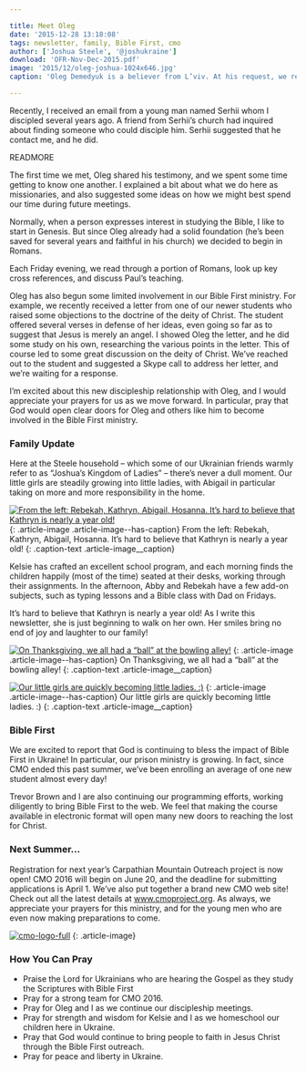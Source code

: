 ```yaml
---

title: Meet Oleg
date: '2015-12-28 13:18:08'
tags: newsletter, family, Bible First, cmo
author: ['Joshua Steele', '@joshukraine']
download: 'OFR-Nov-Dec-2015.pdf'
image: '2015/12/oleg-joshua-1024x646.jpg'
caption: 'Oleg Demedyuk is a believer from L’viv. At his request, we recently started a Friday-night Bible study. Currently, we are studying the book of Romans.'

---
```


Recently, I received an email from a young man named Serhii whom I discipled several years ago. A friend from Serhii’s church had inquired about finding someone who could disciple him. Serhii suggested that he contact me, and he did.

READMORE

The first time we met, Oleg shared his testimony, and we spent some time getting to know one another. I explained a bit about what we do here as missionaries, and also suggested some ideas on how we might best spend our time during future meetings.

Normally, when a person expresses interest in studying the Bible, I like to start in Genesis. But since Oleg already had a solid foundation (he’s been saved for several years and faithful in his church) we decided to begin in Romans.

Each Friday evening, we read through a portion of Romans, look up key cross references, and discuss Paul’s teaching.

Oleg has also begun some limited involvement in our Bible First ministry. For example, we recently received a letter from one of our newer students who raised some objections to the doctrine of the deity of Christ. The student offered several verses in defense of her ideas, even going so far as to suggest that Jesus is merely an angel. I showed Oleg the letter, and he did some study on his own, researching the various points in the letter. This of course led to some great discussion on the deity of Christ. We’ve reached out to the student and suggested a Skype call to address her letter, and we’re waiting for a response.

I’m excited about this new discipleship relationship with Oleg, and I would appreciate your prayers for us as we move forward. In particular, pray that God would open clear doors for Oleg and others like him to become involved in the Bible First ministry.

### Family Update

Here at the Steele household – which some of our Ukrainian friends warmly refer to as “Joshua’s Kingdom of Ladies” – there’s never a dull moment. Our little girls are steadily growing into little ladies, with Abigail in particular taking on more and more responsibility in the home.

<a href="https://s3.amazonaws.com/content.ofreport.com/2015/12/four-kids-on-a-couch.jpg"><img class="size-large wp-image-2019" src="https://s3.amazonaws.com/content.ofreport.com/2015/12/four-kids-on-a-couch-1024x768.jpg" alt="From the left: Rebekah, Kathryn, Abigail, Hosanna. It’s hard to believe that Kathryn is nearly a year old!" /></a>
{: .article-image .article-image--has-caption}
From the left: Rebekah, Kathryn, Abigail, Hosanna. It’s hard to believe that Kathryn is nearly a year old!
{: .caption-text .article-image__caption}

Kelsie has crafted an excellent school program, and each morning finds the children happily (most of the time) seated at their desks, working through their assignments. In the afternoon, Abby and Rebekah have a few add-on subjects, such as typing lessons and a Bible class with Dad on Fridays.

It’s hard to believe that Kathryn is nearly a year old! As I write this newsletter, she is just beginning to walk on her own. Her smiles bring no end of joy and laughter to our family!

<a href="https://s3.amazonaws.com/content.ofreport.com/2015/12/bowling-girls.jpg"><img class="size-medium wp-image-2021" src="https://s3.amazonaws.com/content.ofreport.com/2015/12/bowling-girls-450x338.jpg" alt="On Thanksgiving, we all had a “ball” at the bowling alley!" /></a>
{: .article-image .article-image--has-caption}
On Thanksgiving, we all had a “ball” at the bowling alley!
{: .caption-text .article-image__caption}

<a href="https://s3.amazonaws.com/content.ofreport.com/2015/12/beka-abby-hands.jpg"><img class="size-medium wp-image-2022" src="https://s3.amazonaws.com/content.ofreport.com/2015/12/beka-abby-hands-450x450.jpg" alt="Our little girls are quickly becoming little ladies. :)" /></a>
{: .article-image .article-image--has-caption}
Our little girls are quickly becoming little ladies. :)
{: .caption-text .article-image__caption}

### Bible First

We are excited to report that God is continuing to bless the impact of Bible First in Ukraine! In particular, our prison ministry is growing. In fact, since CMO ended this past summer, we’ve been enrolling an average of one new student almost every day!

Trevor Brown and I are also continuing our programming efforts, working diligently to bring Bible First to the web. We feel that making the course available in electronic format will open many new doors to reaching the lost for Christ.

### Next Summer...

Registration for next year’s Carpathian Mountain Outreach project is now open! CMO 2016 will begin on June 20, and the deadline for submitting applications is April 1. We’ve also put together a brand new CMO web site! Check out all the latest details at <a href="http://cmoproject.org/">www.cmoproject.org</a>. As always, we appreciate your prayers for this ministry, and for the young men who are even now making preparations to come.

<a class="no-border" href="http://cmoproject.org"><img class="aligncenter wp-image-2023 size-full" src="https://s3.amazonaws.com/content.ofreport.com/2015/12/cmo-logo-full.png" alt="cmo-logo-full" /></a>
{: .article-image}

### How You Can Pray

* Praise the Lord for Ukrainians who are hearing the Gospel as they study the Scriptures with Bible First
* Pray for a strong team for CMO 2016.
* Pray for Oleg and I as we continue our discipleship meetings.
* Pray for strength and wisdom for Kelsie and I as we homeschool our children here in Ukraine.
* Pray that God would continue to bring people to faith in Jesus Christ through the Bible First outreach.
* Pray for peace and liberty in Ukraine.

